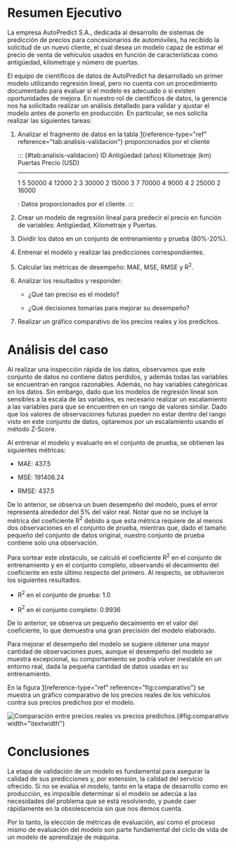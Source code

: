 # Resumen Ejecutivo

La empresa AutoPredict S.A., dedicada al desarrollo de sistemas de
predicción de precios para concesionarios de automóviles, ha recibido la
solicitud de un nuevo cliente, el cual desea un modelo capaz de estimar
el precio de venta de vehículos usados en función de características
como antigüedad, kilometraje y número de puertas.

El equipo de científicos de datos de AutoPredict ha desarrollado un
primer modelo utilizando regresión lineal, pero no cuenta con un
procedimiento documentado para evaluar si el modelo es adecuado o si
existen oportunidades de mejora. En nuestro rol de científicos de datos,
la gerencia nos ha solicitado realizar un análisis detallado para
validar y ajustar el modelo antes de ponerlo en producción. En
particular, se nos solicita realizar las siguientes tareas:

1.  Analizar el fragmento de datos en la tabla
    [1](#tab:analisis-validacion){reference-type="ref"
    reference="tab:analisis-validacion"} proporcionados por el cliente

    ::: {#tab:analisis-validacion}
      ID   Antigüedad (años)   Kilometraje (km)   Puertas   Precio (USD)
      ---- ------------------- ------------------ --------- --------------
      1    5                   50000              4         12000
      2    3                   30000              2         15000
      3    7                   70000              4         9000
      4    2                   25000              2         16000

      : Datos proporcionados por el cliente.
    :::

2.  Crear un modelo de regresión lineal para predecir el precio en
    función de variables: Antigüedad, Kilometraje y Puertas.

3.  Dividir los datos en un conjunto de entrenamiento y prueba
    (80%-20%).

4.  Entrenar el modelo y realizar las predicciones correspondientes.

5.  Calcular las métricas de desempeño: MAE, MSE, RMSE y R$^2$.

6.  Analizar los resultados y responder:

    -   ¿Qué tan preciso es el modelo?

    -   ¿Qué decisiones tomarías para mejorar su desempeño?

7.  Realizar un gráfico comparativo de los precios reales y los
    predichos.

# Análisis del caso

Al realizar una inspección rápida de los datos, observamos que este
conjunto de datos no contiene datos perdidos, y además todas las
variables se encuentran en rangos razonables. Además, no hay variables
categóricas en los datos. Sin embargo, dado que los modelos de regresión
lineal son sensibles a la escala de las variables, es necesario realizar
un escalamiento a las variables para que se encuentren en un rango de
valores similar. Dado que los valores de observaciones futuras pueden no
estar dentro del rango visto en este conjunto de datos, optaremos por un
escalamiento usando el método Z-Score.

Al entrenar el modelo y evaluarlo en el conjunto de prueba, se obtienen
las siguientes métricas:

-   MAE: 437.5

-   MSE: 191406.24

-   RMSE: 437.5

De lo anterior, se observa un buen desempeño del modelo, pues el error
representa alrededor del 5% del valor real. Notar que no se incluye la
métrica del coeficiente R$^2$ debido a que esta métrica requiere de al
menos dos observaciones en el conjunto de prueba, mientras que, dado el
tamaño pequeño del conjunto de datos original, nuestro conjunto de
prueba contiene solo una observación.

Para sortear este obstáculo, se calculó el coeficiente R$^2$ en el
conjunto de entrenamiento y en el conjunto completo, observando el
decaimiento del coeficiente en este último respecto del primero. Al
respecto, se obtuvieron los siguientes resultados.

-   R$^2$ en el conjunto de prueba: 1.0

-   R$^2$ en el conjunto completo: 0.9936

De lo anterior, se observa un pequeño decaimiento en el valor del
coeficiente, lo que demuestra una gran precisión del modelo elaborado.

Para mejorar el desempeño del modelo se sugiere obtener una mayor
cantidad de observaciones pues, aunque el desempeño del modelo se
muestra excepcional, su comportamiento se podría volver inestable en un
entorno real, dada la pequeña cantidad de datos usadas en su
entrenamiento.

En la figura [1](#fig:comparativo){reference-type="ref"
reference="fig:comparativo"} se muestra un gráfico comparativo de los
precios reales de los vehículos contra sus precios predichos por el
modelo.

![Comparación entre precios reales vs precios
predichos.](Imagenes/real_vs_predicho){#fig:comparativo
width="\\textwidth"}

# Conclusiones

La etapa de validación de un modelo es fundamental para asegurar la
calidad de sus predicciones y, por extensión, la calidad del servicio
ofrecido. Si no se evalúa el modelo, tanto en la etapa de desarrollo
como en producción, es imposible determinar si el modelo se adecúa a las
necesidades del problema que se está resolviendo, y puede caer
rápidamente en la obsolescencia sin que nos demos cuenta.

Por lo tanto, la elección de métricas de evaluación, así como el proceso
mismo de evaluación del modelo son parte fundamental del ciclo de vida
de un modelo de aprendizaje de máquina.
